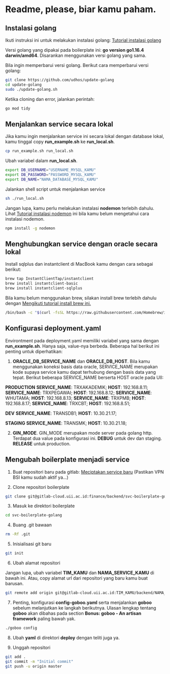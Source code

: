 # Readme, please, biar kamu paham.

## Instalasi golang

Ikuti instruksi ini untuk melakukan instalasi golang: [Tutorial instalasi golang](https://go.dev/doc/install)

Versi golang yang dipakai pada boilerplate ini: **go version go1.16.4 darwin/amd64**. Disarankan menggunakan versi golang yang sama.

Bila ingin memperbarui versi golang. Berikut cara memperbarui versi golang:

```bash
git clone https://github.com/udhos/update-golang
cd update-golang
sudo ./update-golang.sh
```

Ketika cloning dan error, jalankan perintah:

```bash
go mod tidy
```

## Menjalankan service secara lokal

Jika kamu ingin menjalankan service ini secara lokal dengan database lokal, kamu tinggal copy **run_example.sh** ke **run_local.sh**.

```bash
cp run_example.sh run_local.sh
```

Ubah variabel dalam **run_local.sh**.

```bash
export DB_USERNAME="USERNAME_MYSQL_KAMU"
export DB_PASSWORD="PASSWORD_MYSQL_KAMU"
export DB_NAME="NAMA_DATABASE_MYSQL_KAMU"
```

Jalankan shell script untuk menjalankan service

```bash
sh ./run_local.sh
```

Jangan lupa, kamu perlu melakukan instalasi **nodemon** terlebih dahulu. Lihat [Tutorial instalasi nodemon](https://www.npmjs.com/package/nodemon) ini bila kamu belum mengetahui cara instalasi nodemon.

```bash
npm install -g nodemon
```

## Menghubungkan service dengan oracle secara lokal

Install sqlplus dan instantclient di MacBook kamu dengan cara sebagai berikut:

```bash
brew tap InstantClientTap/instantclient
brew install instantclient-basic
brew install instantclient-sqlplus
```

Bila kamu belum menggunakan brew, silakan install brew terlebih dahulu dengan [Mengikuti tutorial install brew ini.](https://brew.sh)

```bash
/bin/bash -c "$(curl -fsSL https://raw.githubusercontent.com/Homebrew/install/HEAD/install.sh)"
```

## Konfigurasi deployment.yaml

Environtment pada deployment.yaml memiliki variabel yang sama dengan **run_example.sh**. Hanya saja, value-nya berbeda. Beberapa hal berikut ini penting untuk diperhatikan:

1. **ORACLE_DB_SERVICE_NAME** dan **ORACLE_DB_HOST**. Bila kamu menggunakan koneksi basis data oracle, SERVICE_NAME merupakan kode supaya service kamu dapat terhubung dengan basis data yang tepat. Berikut beberapa SERVICE_NAME berserta HOST oracle pada UII:

**PRODUCTION**
**SERVICE_NAME**: TRXAKADEMIK; **HOST**: 192.168.8.11;
**SERVICE_NAME**: TRXPEGAWAI; **HOST**: 192.168.8.12;
**SERVICE_NAME**: WHUTAMA; **HOST**: 192.168.8.13;
**SERVICE_NAME**: TRXPMB; **HOST**: 192.168.8.17;
**SERVICE_NAME**: TRXCBT; **HOST**: 192.168.8.51;

**DEV**
**SERVICE_NAME**: TRANSDB1; **HOST**: 10.30.21.17;

**STAGING**
**SERVICE_NAME**: TRANSMK; **HOST**: 10.30.21.18;

2. **GIN_MODE**. GIN_MODE merupakan mode server pada golang http. Terdapat dua value pada konfigurasi ini. **DEBUG** untuk dev dan staging. **RELEASE** untuk production.

## Mengubah boilerplate menjadi service

1. Buat repositori baru pada gitlab: [Meciptakan service baru](https://gitlab-cloud.uii.ac.id/projects/new) (Pastikan VPN BSI kamu sudah aktif ya...)

2. Clone repositori boilerplate

```bash
git clone git@gitlab-cloud.uii.ac.id:finance/backend/svc-boilerplate-golang.git
```

3. Masuk ke direktori boilerplate

```bash
cd svc-boilerplate-golang
```

4. Buang .git bawaan

```bash
rm -Rf .git
```

5. Inisialisasi git baru

```bash
git init
```

6. Ubah alamat repositori

Jangan lupa, ubah variabel **TIM_KAMU** dan **NAMA_SERVICE_KAMU** di bawah ini. Atau, copy alamat url dari repositori yang baru kamu buat barusan.

```bash
git remote add origin git@gitlab-cloud.uii.ac.id:TIM_KAMU/backend/NAMA_SERVICE_KAMU
```

7. Penting, konfigurasi **config-goboo.yaml** serta menjalankan **goboo** sebelum melanjutkan ke langkah berikutnya. Ulasan lengkap tentang **goboo** akan dibahas pada section **Bonus: goboo - An artisan framework** paling bawah yak.

```bash
./goboo config
```

8. Ubah **yaml** di direktori **deploy** dengan teliti juga ya.

9. Unggah repositori

```bash
git add .
git commit -m "Initial commit"
git push -u origin master
```